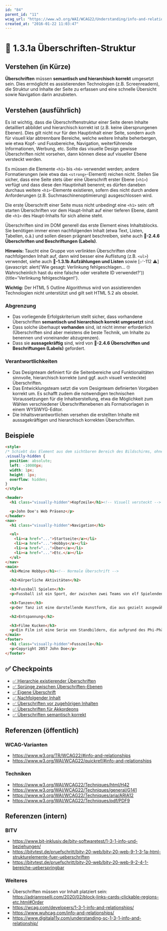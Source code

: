 ```yaml
---
id: "84"
parent_id: "11"
wcag_url: "https://www.w3.org/WAI/WCAG22/Understanding/info-and-relationships.html"
created_at: "2016-01-22 11:03:47"
---
```


# 📜 1.3.1a Überschriften-Struktur

## Verstehen (in Kürze)

**Überschriften** müssen **semantisch und hierarchisch korrekt** umgesetzt sein. Dies ermöglicht es assistierenden Technologien (z.B. Screenreadern), die Struktur und Inhalte der Seite zu erfassen und eine schnelle Übersicht sowie Navigation darin anzubieten.

## Verstehen (ausführlich)

Es ist wichtig, dass die Überschriftenstruktur einer Seite deren Inhalte detailliert abbildet und hierarchisch korrekt ist (z.B. keine übersprungenen Ebenen). Dies gilt nicht nur für den Hauptinhalt einer Seite, sondern auch für visuell klar abtrennbare Bereiche, welche weitere Inhalte beherbergen, wie etwa Kopf- und Fussbereiche, Navigation, weiterführende Informationen, Werbung, etc. Sollte das visuelle Design gewisse Überschriften nicht vorsehen, dann können diese auf visueller Ebene versteckt werden.

Es müssen die Elemente `<h1>` bis `<h6>` verwendet werden; andere Formatierungen (wie etwa das `<strong>`-Element) reichen nicht. Stellen Sie sicher, dass eine Seite stets über eine Überschrift erster Ebene (`<h1>`) verfügt und dass diese den Hauptinhalt benennt; es dürfen daneben durchaus weitere `<h1>`-Elemente existieren, sofern dies nicht durch andere Anforderungen (z.B. Suchmaschinenoptimierung) ausgeschlossen wird.

Die erste Überschrift einer Seite muss nicht unbedingt eine `<h1>` sein: oft starten Überschriften vor dem Haupt-Inhalt auf einer tieferen Ebene, damit die `<h1>` des Haupt-Inhalts für sich alleine steht.

Überschriften sind im DOM generell das erste Element eines Inhaltsblocks. Sie benötigen immer einen nachfolgenden Inhalt (etwa Text, Listen, Tabellen, o.ä.) und sollen diesen prägnant beschreiben, siehe auch **📜-2.4.6 Überschriften und Beschriftungen (Labels)**.

**Hinweis:** Taucht eine Gruppe von verlinkten Überschriften ohne nachfolgenden Inhalt auf, dann wird besser eine Auflistung (z.B. `<ul>`) verwendet, siehe auch **📜-1.3.1b Aufzählungen und Listen** sowie [✅-112 ⚠️](javascript: alert('Wie gesagt: Verlinkung fehlgeschlagen... 🙄 Wahrscheinlich hast du eine falsche oder veraltete ID verwendet?')){title='Verlinkung fehlgeschlagen!'}.

**Wichtig:** Der HTML 5 Outline Algorithmus wird von assistierenden Technologien nicht unterstützt und gilt seit HTML 5.2 als obsolet.

### Abgrenzung

- Das vorliegende Erfolgskriterium stellt sicher, dass vorhandene Überschriften **semantisch und hierarchisch korrekt umgesetzt** sind.
- Dass solche überhaupt **vorhanden** sind, ist nicht immer erforderlich (Überschriften sind aber meistens die beste Technik, um Inhalte zu benennen und voneinander abzugrenzen).
- Dass sie **aussagekräftig** sind, wird von **📜-2.4.6 Überschriften und Beschriftungen (Labels)** gefordert.

### Verantwortlichkeiten

- Das Designteam definiert für die Seitenbereiche und Funktionalitäten sinnvolle, hierarchisch korrekte (und ggf. auch visuell versteckte) Überschriften.
- Das Entwicklungsteam setzt die vom Designteam definierten Vorgaben korrekt um. Es schafft zudem die notwendigen technischen Voraussetzungen für die Inhaltserstellung, etwa die Möglichkeit zum Wählen verschiedener Überschriftenebenen als Formatvorlagen in einem WYSIWYG-Editor.
- Die Inhaltsverantwortlichen versehen die erstellten Inhalte mit aussagekräftigen und hierarchisch korrekten Überschriften.

## Beispiele

```html
<style>
/* Schiebt das Element aus dem sichtbaren Bereich des Bildschirms, ohne es tatsächlich zu entfernen */
.visually-hidden {
  position: absolute;
  left: -10000px;
  width: 1px;
  height: 1px;
  overflow: hidden;
}
</style>

<header>
  <h1 class="visually-hidden">Kopfzeile</h1><!-- Visuell versteckt -->

  <p>John Doe's Web Präsenz</p>
</header>
<nav>
  <h1 class="visually-hidden">Navigation</h1>

  <ul>
    <li><a href="...">Startseite</a></li>
    <li><a href="...">Hobbys</a></li>
    <li><a href="...">Über</a></li>
    <li><a href="...">Etc.</a></li>
  </ul>
</nav>
<main>
  <h1>Meine Hobbys</h1><!-- Normale Überschrift -->

  <h2>Körperliche Aktivitäten</h2>

  <h3>Fussball Spielen</h3>
  <p>Fussball ist ein Sport, der zwischen zwei Teams von elf Spielenden mit einem kugelförmigen Ball gespielt wird.</p>

  <h3>Tanzen</h3>
  <p>Der Tanz ist eine darstellende Kunstform, die aus gezielt ausgewählten Sequenzen menschlicher Bewegung besteht.</p>

  <h2>Entspannung</h2>

  <h3>Filme Kucken</h3>
  <p>Ein Film ist eine Serie von Standbildern, die aufgrund des Phi-Phänomens die Illusion von bewegten Bildern erzeugt.</p>
</main>
<footer>
  <h1 class="visually-hidden">Fusszeile</h1>
  <p>Copyright 2057 John Doe</p>
</footer>
```

## ✅ Checkpoints

- [✅ Hierarchie existierender Überschriften](hierarchie-existierender-ueberschriften)
- [✅ Sprünge zwischen Überschriften-Ebenen](spruenge-zwischen-ueberschriften-ebenen)
- [✅ Eigene Überschrift](eigene-ueberschrift)
- [✅ Nachfolgender Inhalt](nachfolgender-inhalt)
- [✅ Überschriften vor zugehörigen Inhalten](ueberschriften-vor-zugehoerigen-inhalten)
- [✅ Überschriften für Akkordeons](ueberschriften-fuer-akkordeons)
- [✅ Überschriften semantisch korrekt](ueberschriften-semantisch-korrekt)

## Referenzen (öffentlich)

### WCAG-Varianten
- <https://www.w3.org/TR/WCAG22/#info-and-relationships>
- <https://www.w3.org/WAI/WCAG22/quickref/#info-and-relationships>

### Techniken
- <https://www.w3.org/WAI/WCAG22/Techniques/html/H42>
- <https://www.w3.org/WAI/WCAG22/Techniques/general/G141>
- <https://www.w3.org/WAI/WCAG22/Techniques/aria/ARIA12>
- <https://www.w3.org/WAI/WCAG22/Techniques/pdf/PDF9>

## Referenzen (intern)

### BITV
- <https://www.bit-inklusiv.de/bitv-softwaretest/1-3-1-info-und-beziehungen/>
- <https://bitvtest.de/pruefschritt/bitv-20-web/bitv-20-web-9-1-3-1a-html-strukturelemente-fuer-ueberschriften>
- <https://bitvtest.de/pruefschritt/bitv-20-web/bitv-20-web-9-2-4-1-bereiche-ueberspringbar>

### Weiteres

- Überschriften müssen vor Inhalt platziert sein: <https://adrianroselli.com/2020/02/block-links-cards-clickable-regions-etc.html#Order>
- <https://wcag.com/developers/1-3-1-info-and-relationships/>
- <https://www.wuhcag.com/info-and-relationships/>
- <https://www.digitala11y.com/understanding-sc-1-3-1-info-and-relationship/>